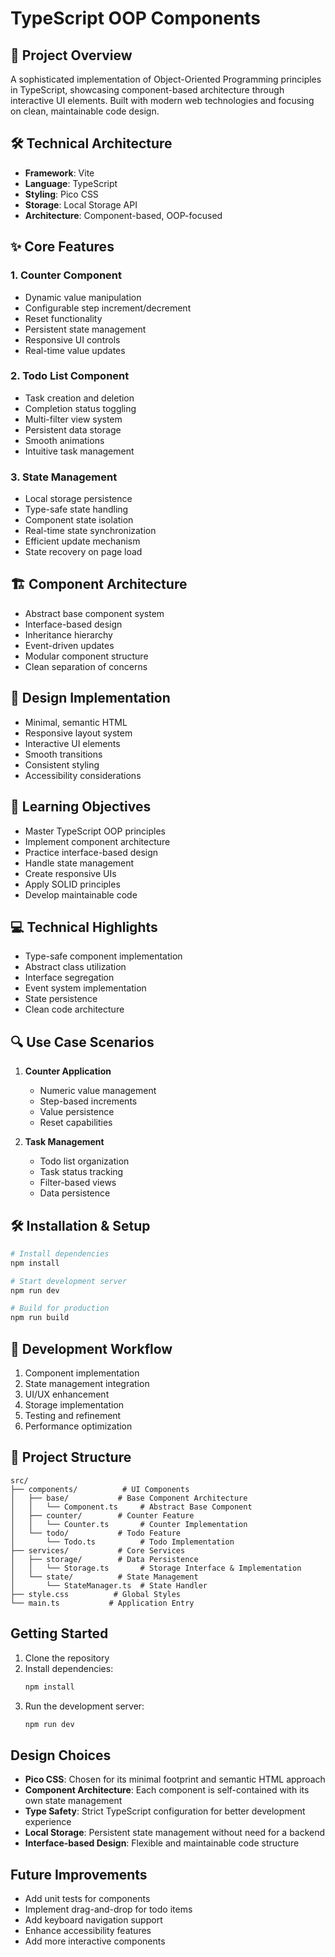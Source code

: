 # TypeScript OOP Components

## 🚀 Project Overview
A sophisticated implementation of Object-Oriented Programming principles in TypeScript, showcasing component-based architecture through interactive UI elements. Built with modern web technologies and focusing on clean, maintainable code design.

## 🛠 Technical Architecture
- **Framework**: Vite
- **Language**: TypeScript
- **Styling**: Pico CSS
- **Storage**: Local Storage API
- **Architecture**: Component-based, OOP-focused

## ✨ Core Features

### 1. Counter Component
- Dynamic value manipulation
- Configurable step increment/decrement
- Reset functionality
- Persistent state management
- Responsive UI controls
- Real-time value updates

### 2. Todo List Component
- Task creation and deletion
- Completion status toggling
- Multi-filter view system
- Persistent data storage
- Smooth animations
- Intuitive task management

### 3. State Management
- Local storage persistence
- Type-safe state handling
- Component state isolation
- Real-time state synchronization
- Efficient update mechanism
- State recovery on page load

## 🏗 Component Architecture
- Abstract base component system
- Interface-based design
- Inheritance hierarchy
- Event-driven updates
- Modular component structure
- Clean separation of concerns

## 🎨 Design Implementation
- Minimal, semantic HTML
- Responsive layout system
- Interactive UI elements
- Smooth transitions
- Consistent styling
- Accessibility considerations

## 🧠 Learning Objectives
- Master TypeScript OOP principles
- Implement component architecture
- Practice interface-based design
- Handle state management
- Create responsive UIs
- Apply SOLID principles
- Develop maintainable code

## 💻 Technical Highlights
- Type-safe component implementation
- Abstract class utilization
- Interface segregation
- Event system implementation
- State persistence
- Clean code architecture

## 🔍 Use Case Scenarios
1. **Counter Application**
   - Numeric value management
   - Step-based increments
   - Value persistence
   - Reset capabilities

2. **Task Management**
   - Todo list organization
   - Task status tracking
   - Filter-based views
   - Data persistence

## 🛠 Installation & Setup
```bash
# Install dependencies
npm install

# Start development server
npm run dev

# Build for production
npm run build
```

## 🔄 Development Workflow
1. Component implementation
2. State management integration
3. UI/UX enhancement
4. Storage implementation
5. Testing and refinement
6. Performance optimization

## 📁 Project Structure
```
src/
├── components/          # UI Components
│   ├── base/           # Base Component Architecture
│   │   └── Component.ts     # Abstract Base Component
│   ├── counter/        # Counter Feature
│   │   └── Counter.ts       # Counter Implementation
│   └── todo/           # Todo Feature
│       └── Todo.ts          # Todo Implementation
├── services/           # Core Services
│   ├── storage/        # Data Persistence
│   │   └── Storage.ts       # Storage Interface & Implementation
│   └── state/          # State Management
│       └── StateManager.ts  # State Handler
├── style.css          # Global Styles
└── main.ts           # Application Entry
```

## Getting Started

1. Clone the repository
2. Install dependencies:
   ```bash
   npm install
   ```
3. Run the development server:
   ```bash
   npm run dev
   ```

## Design Choices

- **Pico CSS**: Chosen for its minimal footprint and semantic HTML approach
- **Component Architecture**: Each component is self-contained with its own state management
- **Type Safety**: Strict TypeScript configuration for better development experience
- **Local Storage**: Persistent state management without need for a backend
- **Interface-based Design**: Flexible and maintainable code structure

## Future Improvements

- Add unit tests for components
- Implement drag-and-drop for todo items
- Add keyboard navigation support
- Enhance accessibility features
- Add more interactive components
